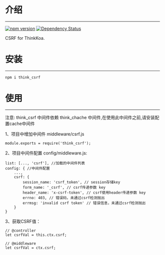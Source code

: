 # 介绍
-----

[![npm version](https://badge.fury.io/js/think_csrf.svg)](https://badge.fury.io/js/think_csrf)
[![Dependency Status](https://david-dm.org/thinkkoa/think_csrf.svg)](https://david-dm.org/thinkkoa/think_csrf)

CSRF for ThinkKoa.

# 安装
-----

```
npm i think_csrf
```

# 使用
-----
注意: think\_csrf 中间件依赖 think\_chache 中间件,在使用此中间件之前,请安装配置cache中间件

1、项目中增加中间件 middleware/csrf.js
```
module.exports = require('think_csrf');
```

2、项目中间件配置 config/middleware.js:
```
list: [..., 'csrf'], //加载的中间件列表
config: { //中间件配置
    ...,
    csrf: {
        session_name: 'csrf_token', // session存储key
        form_name: '_csrf', // csrf传递参数 key
        header_name: 'x-csrf-token', // csrf使用header传递参数 key
        errno: 403, // 错误码，未通过csrf检测抛出
        errmsg: 'invalid csrf token' // 错误信息，未通过csrf检测抛出
    }
}
```

3、获取CSRF值：

```
// @controller
let csrfVal = this.ctx.csrf;

// @middleware
let csrfVal = ctx.csrf;
```
